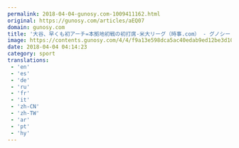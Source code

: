 ```yaml
---
permalink: 2018-04-04-gunosy.com-1009411162.html
original: https://gunosy.com/articles/aEQ07
domain: gunosy.com
title: '大谷、早くも初アーチ=本拠地初戦の初打席-米大リーグ（時事.com） - グノシー'
image: https://contents.gunosy.com/4/4/f9a13e598dca5ac40edab9ed12be3d10_content.jpg
date: 2018-04-04 04:14:23
category: sport
translations: 
 - 'en'
 - 'es'
 - 'de'
 - 'ru'
 - 'fr'
 - 'it'
 - 'zh-CN'
 - 'zh-TW'
 - 'ar'
 - 'pt'
 - 'hy'
---
```


